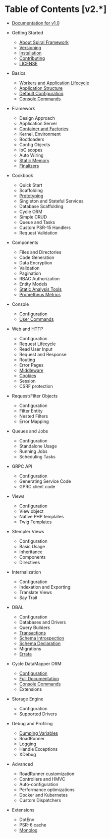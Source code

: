 # Table of Contents [v2.*]

* [Documentation for v1.0](https://github.com/spiral/docs/tree/master)

* Getting Started
    * [About Spiral Framework](about/spiral.md)
    * [Versioning](about/semver.md)
    * [Installation](about/install.md)
    * [Contributing](about/contributing.md)
    * [LICENSE](license.md)
* Basics
    * [Workers and Application Lifecycle](basic/workers.md)
    * [Application Structure](basic/structure.md)
    * [Default Configuration](basic/configuration.md)
    * [Console Commands](basic/commands.md)
* Framework
    * Design Approach
    * Application Server
    * [Container and Factories](framework/container.md)
    * Kernel, Environment
    * Bootloaders
    * Config Objects
    * IoC scopes
    * Auto Wiring
    * [Static Memory](framework/memory.md)
    * [Finalizers](framework/finalizers.md)
* Cookbook
    * Quick Start
    * Scaffolding
    * [Prototyping](cookbook/prototype.md)
    * Singleton and Stateful Services
    * Database Scaffolding
    * Cycle ORM
    * Simple CRUD
    * Queue and Tasks
    * Custom PSR-15 Handlers
    * Request Validation
* Components
    * Files and Directories
    * Code Generation
    * Data Encryption
    * Validation
    * Pagination
    * RBAC Authorization
    * Entity Models
    * [Static Analysis Tools](component/tokenizer.md)
    * [Prometheus Metrics](component/metrics.md)
* Console
    * [Configuration](console/configuration.md)
    * [User Commands](console/commands.md)
* Web and HTTP
    * Configuration
    * Request Lifecycle
    * Read User Input
    * Request and Response
    * Routing
    * Error Pages
    * [Middleware](http/middleware.md)
    * [Cookies](http/cookies.md)
    * Session
    * CSRF protection
* Request/Filter Objects
    * Configuration
    * Filter Entity
    * Nested Filters
    * Error Mapping
* Queues and Jobs
    * Configuration
    * Standalone Usage
    * Running Jobs
    * Scheduling Tasks
* GRPC API
    * Configuration
    * Generating Service Code
    * GPRC client code
* Views
    * Configuration
    * View object
    * Native PHP templates
    * Twig Templates
* Stempler Views
    * Configuration
    * Basic Usage
    * Inheritance
    * Components
    * Directives
* Internalization
    * Configuration
    * Indexation and Exporting
    * Translate Views
    * Say Trait
* DBAL
    * Configuration
    * Databases and Drivers
    * Query Builders
    * [Transactions](database/transactions.md)
    * [Schema Introspection](database/introspection.md)
    * [Schema Declaration](database/declaration.md)
    * Migrations
    * [Errata](database/errata.md)
* Cycle DataMapper ORM
    * [Configuration](cycle/configuration.md)
    * [Full Documentation](cycle/documentation.md)
    * [Console Commands](cycle/commands.md)
    * Extensions
* Storage Engine 
    * Configuration
    * Supported Drivers
* Debug and Profiling
    * [Dumping Variables](debug/dumps.md)
    * RoadRunner
    * Logging
    * Handle Exceptions
    * XDebug
* Advanced
    * RoadRunner customization
    * Controllers and HMVC
    * Auto-configuration
    * Performance optimizations
    * Docker and Kubernetes
    * Custom Dispatchers
* Extensions
    * DotEnv
    * PSR-6 cache
    * [Monolog](extension/monolog.md)
